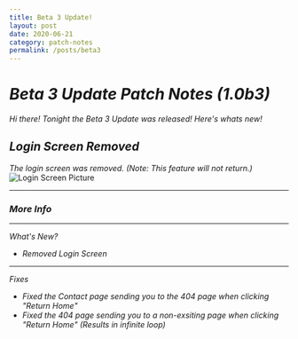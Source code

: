 ```yaml
---
title: Beta 3 Update!
layout: post
date: 2020-06-21
category: patch-notes
permalink: /posts/beta3
---
```


# _Beta 3 Update Patch Notes (1.0b3)_

_Hi there! Tonight the Beta 3 Update was released! Here's whats new!_



## _Login Screen Removed_
_The login screen was removed. (Note: This feature will not return.)_
![Login Screen Picture](https://raw.githubusercontent.com/Lennon-Incorporated/test/master/pictures/login-screen1.png)

------------------
### **_More Info_**
------------------
_What's New?_

- _Removed Login Screen_
------------------
_Fixes_

- _Fixed the Contact page sending you to the 404 page when clicking "Return Home"_
- _Fixed the 404 page sending you to a non-exsiting page when clicking "Return Home" (Results in infinite loop)_
